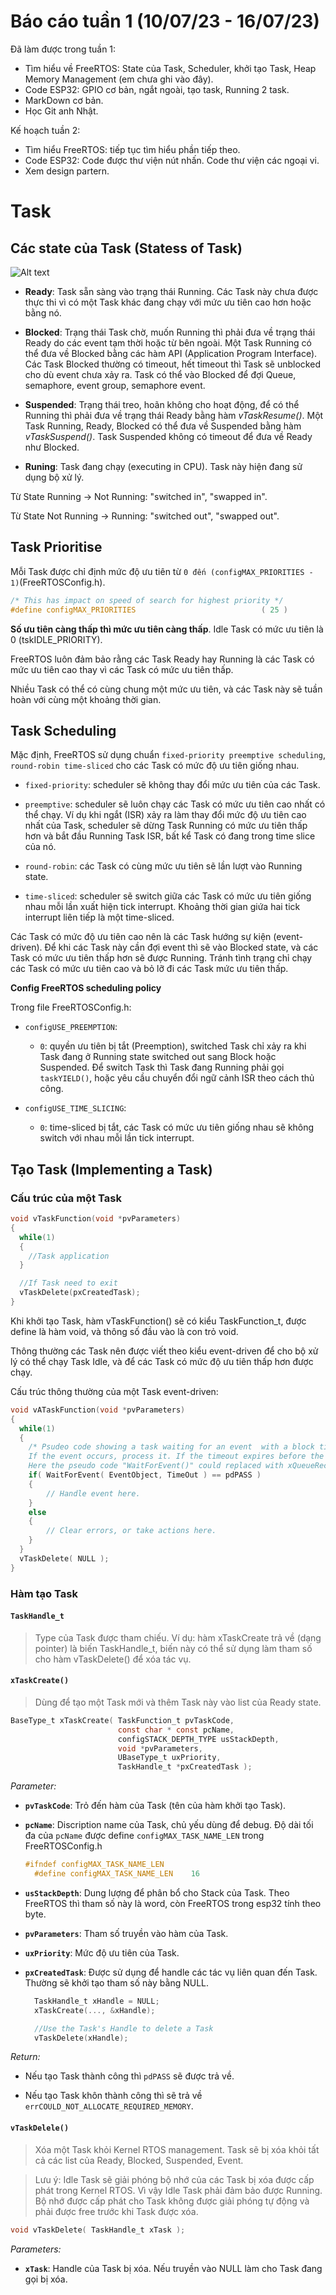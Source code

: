 # Báo cáo tuần 1 (10/07/23 - 16/07/23)

Đã làm được trong tuần 1:

- Tìm hiểu về FreeRTOS: State của Task, Scheduler, khởi tạo Task, Heap Memory Management (em chưa ghi vào đây).
- Code ESP32: GPIO cơ bản, ngắt ngoài, tạo task, Running 2 task.
- MarkDown cơ bản.
- Học Git anh Nhật.

Kế hoạch tuần 2:

- Tìm hiểu FreeRTOS: tiếp tục tìm hiểu phần tiếp theo.
- Code ESP32: Code được thư viện nút nhấn. Code thư viện các ngoại vi.
- Xem design partern.

# Task

## Các state của Task (Statess of Task)

![Alt text](image-3.png)

- **Ready**: Task sẵn sàng vào trạng thái Running. Các Task này chưa được thực thi vì có một Task khác đang chạy với mức ưu tiên cao hơn hoặc bằng nó.

- **Blocked**: Trạng thái Task chờ, muốn Running thì phải đưa về trạng thái Ready do các event tạm thời hoặc từ bên ngoài. Một Task Running có thể đưa về Blocked bằng các hàm API (Application Program Interface). Các Task Blocked thường có timeout, hết timeout thì Task sẽ unblocked cho dù event chưa xảy ra. Task có thể vào Blocked để đợi Queue, semaphore, event group, semaphore event.

- **Suspended**: Trạng thái treo, hoãn không cho hoạt động, để có thể Running thì phải đưa về trạng thái Ready bằng hàm *vTaskResume()*. Một Task Running, Ready, Blocked có thể đưa về Suspended bằng hàm *vTaskSuspend()*. Task Suspended không có timeout để đưa về Ready như Blocked.

- **Runing**: Task đang chạy (executing in CPU). Task này hiện đang sử dụng bộ xử lý.

Từ State Running &rarr; Not Running: "switched in", "swapped in".

Từ State Not Running &rarr; Running: "switched out", "swapped out".

## Task Prioritise

Mỗi Task được chỉ định mức độ ưu tiên từ `0 đến (configMAX_PRIORITIES - 1)`(FreeRTOSConfig.h).

```C
/* This has impact on speed of search for highest priority */
#define configMAX_PRIORITIES                            ( 25 )
```
**Số ưu tiên càng thấp thì mức ưu tiên càng thấp**. Idle Task có mức ưu tiên là 0 (tskIDLE_PRIORITY).

FreeRTOS luôn đảm bảo rằng các Task Ready hay Running là các Task có mức ưu tiên cao thay vì các Task có mức ưu tiên thấp.

Nhiều Task có thể có cùng chung một mức ưu tiên, và các Task này sẽ tuần hoàn với cùng một khoảng thời gian.

## Task Scheduling

Mặc định, FreeRTOS sử dụng chuẩn `fixed-priority preemptive scheduling`, `round-robin time-sliced` cho các Task có mức độ ưu tiên giống nhau.

- `fixed-priority`: scheduler sẽ không thay đổi mức ưu tiên của các Task.

- `preemptive`: scheduler sẽ luôn chạy các Task có mức ưu tiên cao nhất có thể chạy. Ví dụ khi ngắt (ISR) xảy ra làm thay đổi mức độ ưu tiên cao nhất của Task, scheduler sẽ dừng Task Running có mức ưu tiên thấp hơn và bắt đầu Running Task ISR, bất kể Task có đang trong time slice của nó.

- `round-robin`: các Task có cùng mức ưu tiên sẽ lần lượt vào Running state.

- `time-sliced`: scheduler sẽ switch giữa các Task có mức ưu tiên giống nhau mỗi lần xuất hiện tick interrupt. Khoảng thời gian giứa hai tick interrupt liên tiếp là một time-sliced.

Các Task có mức độ ưu tiên cao nên là các Task hướng sự kiện (event-driven). Để khi các Task này cần đợi event thì sẽ vào Blocked state, và các Task có mức ưu tiên thấp hơn sẽ được Running. Tránh tình trạng chỉ chạy các Task có mức ưu tiên cao và bỏ lỡ đi các Task mức ưu tiên thấp.

**Config FreeRTOS scheduling policy**

Trong file FreeRTOSConfig.h:

- `configUSE_PREEMPTION`:
  
  - `0`: quyền ưu tiên bị tắt (Preemption), switched Task chỉ xảy ra khi Task đang ở Running state switched out sang Block hoặc Suspended. Để switch Task thì Task đang Running phải gọi `taskYIELD()`, hoặc yêu cầu chuyển đổi ngữ cảnh ISR theo cách thủ công.

- `configUSE_TIME_SLICING`:

  - `0`: time-sliced bị tắt, các Task có mức ưu tiên giống nhau sẽ không switch với nhau mỗi lần tick interrupt.

## Tạo Task (Implementing a Task)

### Cấu trúc của một Task

```C
void vTaskFunction(void *pvParameters)
{
  while(1)
  {
    //Task application
  }

  //If Task need to exit 
  vTaskDelete(pxCreatedTask);
}
```

Khi khởi tạo Task, hàm vTaskFunction() sẽ có kiểu TaskFunction_t, được define là hàm void, và thông số đầu vào là con trỏ void.

Thông thường các Task nên được viết theo kiểu event-driven để cho bộ xử lý có thể chạy Task Idle, và để các Task có mức độ ưu tiên thấp hơn được chạy.

Cấu trúc thông thường của một Task event-driven:

```C
void vATaskFunction(void *pvParameters)
{
  while(1)
  {
    /* Psudeo code showing a task waiting for an event  with a block time. 
    If the event occurs, process it. If the timeout expires before the event occurs, then the system may be in an error state, so handle the error.  
    Here the pseudo code "WaitForEvent()" could replaced with xQueueReceive(), ulTaskNotifyTake(), xEventGroupWaitBits(), or any of the other FreeRTOS communication and synchronisation primitives. */
    if( WaitForEvent( EventObject, TimeOut ) == pdPASS )
    {
        // Handle event here.
    }
    else
    {
        // Clear errors, or take actions here.
    }
  }
  vTaskDelete( NULL );
}
```
### **Hàm tạo Task**

#### **`TaskHandle_t`**

> Type của Task được tham chiếu. Ví dụ: hàm xTaskCreate trả về (dạng pointer) là biến TaskHandle_t, biến này có thể sử dụng làm tham số cho hàm vTaskDelete() để xóa tác vụ.

#### **`xTaskCreate()`**
 
 > Dùng để tạo một Task mới và thêm Task này vào list của Ready state.

```C
BaseType_t xTaskCreate( TaskFunction_t pvTaskCode,
                        const char * const pcName,
                        configSTACK_DEPTH_TYPE usStackDepth,
                        void *pvParameters,
                        UBaseType_t uxPriority,
                        TaskHandle_t *pxCreatedTask );
```


*Parameter:*
- **`pvTaskCode`**: Trỏ đến hàm của Task (tên của hàm khởi tạo Task).

- **`pcName`**: Discription name của Task, chủ yếu dùng để debug. Độ dài tối đa của `pcName` được define `configMAX_TASK_NAME_LEN` trong FreeRTOSConfig.h

  ```C
  #ifndef configMAX_TASK_NAME_LEN
    #define configMAX_TASK_NAME_LEN    16
  ```

- **`usStackDepth`**: Dung lượng để phân bổ cho Stack của Task. Theo FreeRTOS thì tham số này là word, còn FreeRTOS trong esp32 tính theo byte.

- **`pvParameters`**: Tham số truyền vào hàm của Task.

- **`uxPriority`**: Mức độ ưu tiên của Task.

- **`pxCreatedTask`**: Được sử dụng để handle các tác vụ liên quan đến Task. Thường sẽ khởi tạo tham số này bằng NULL.

  ```C
    TaskHandle_t xHandle = NULL;
    xTaskCreate(..., &xHandle);

    //Use the Task's Handle to delete a Task
    vTaskDelete(xHandle);
  ```

*Return:*

- Nếu tạo Task thành công thì `pdPASS` sẽ được trả về.

- Nếu tạo Task khôn thành công thì sẽ trả về `errCOULD_NOT_ALLOCATE_REQUIRED_MEMORY`.

#### **`vTaskDelele()`**

> Xóa một Task khỏi Kernel RTOS management. Task sẽ bị xóa khỏi tất cả các list của Ready, Blocked, Suspended, Event.

> Lưu ý: Idle Task sẽ giải phóng bộ nhớ của các Task bị xóa được cấp phát trong Kernel RTOS. Vì vậy Idle Task phải đảm bảo được Running. Bộ nhớ được cấp phát cho Task không được giải phóng tự động và phải được free trước khi Task được xóa.

```C
void vTaskDelete( TaskHandle_t xTask );
```
*Parameters:*

- **`xTask`**: Handle của Task bị xóa. Nếu truyền vào NULL làm cho Task đang gọi bị xóa.

